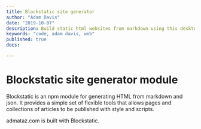 ```yaml
---
title: Blockstatic site generator
author: "Adam Davis"
date: "2019-10-07"
description: Build static html websites from markdown using this desktop command line package
keywords: "code, adam davis, web"
published: true
docs:

---
```


# Blockstatic site generator module

Blockstatic is an npm module for generating HTML from markdown and json. It provides a simple set of flexible tools that allows pages and collections of articles to be published with style and scripts.

admataz.com is built with Blockstatic.

